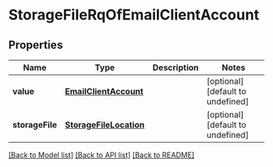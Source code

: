 
# StorageFileRqOfEmailClientAccount

## Properties
Name | Type | Description | Notes
------------ | ------------- | ------------- | -------------
**value** | [**EmailClientAccount**](EmailClientAccount.md) |  | [optional] [default to undefined]
**storageFile** | [**StorageFileLocation**](StorageFileLocation.md) |  | [optional] [default to undefined]



[[Back to Model list]](README.md#documentation-for-models) [[Back to API list]](README.md#documentation-for-api-endpoints) [[Back to README]](README.md)
